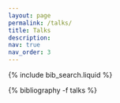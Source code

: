 ```yaml
---
layout: page
permalink: /talks/
title: Talks
description:
nav: true
nav_order: 3
---
```


<!-- _pages/publications.md -->

<!-- Bibsearch Feature -->

{% include bib_search.liquid %}

<div class="publications">

{% bibliography -f talks %}

</div>
